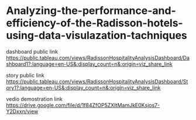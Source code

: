 # Analyzing-the-performance-and-efficiency-of-the-Radisson-hotels-using-data-visulazation-tachniques

dashboard public link https://public.tableau.com/views/RadissonHospitalityAnalysisDashboard/Dashboard1?:language=en-US&:display_count=n&:origin=viz_share_link

story public link https://public.tableau.com/views/RadissonHospitalityAnalysisDashboard/Story1?:language=en-US&:display_count=n&:origin=viz_share_link

vedio demostration link https://drive.google.com/file/d/1f84ZfOP5ZXItMamJkE0Ksjos7-Y2Dxxn/view
